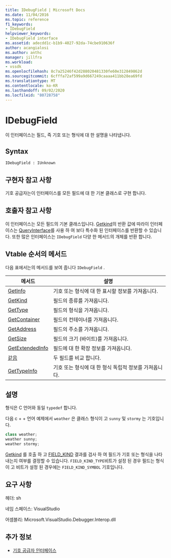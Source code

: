 ```yaml
---
title: IDebugField | Microsoft Docs
ms.date: 11/04/2016
ms.topic: reference
f1_keywords:
- IDebugField
helpviewer_keywords:
- IDebugField interface
ms.assetid: adecdd1c-b1b9-4027-92da-74cbe910636f
author: acangialosi
ms.author: anthc
manager: jillfra
ms.workload:
- vssdk
ms.openlocfilehash: 8c7a25246f42d288020481330fe60e312849862d
ms.sourcegitcommit: 6cfffa72af599a9d667249caaaa411bb28ea69fd
ms.translationtype: MT
ms.contentlocale: ko-KR
ms.lasthandoff: 09/02/2020
ms.locfileid: "80728758"
---
```

# <a name="idebugfield"></a>IDebugField
이 인터페이스는 필드, 즉 기호 또는 형식에 대 한 설명을 나타냅니다.

## <a name="syntax"></a>Syntax

```
IDebugField : IUnknown
```

## <a name="notes-for-implementers"></a>구현자 참고 사항
 기호 공급자는이 인터페이스를 모든 필드에 대 한 기본 클래스로 구현 합니다.

## <a name="notes-for-callers"></a>호출자 참고 사항
 이 인터페이스는 모든 필드의 기본 클래스입니다. [Getkind](../../../extensibility/debugger/reference/idebugfield-getkind.md)의 반환 값에 따라이 인터페이스는 [QueryInterface](/cpp/atl/queryinterface)를 사용 하 여 보다 특수화 된 인터페이스를 반환할 수 있습니다. 또한 많은 인터페이스는 `IDebugField` 다양 한 메서드의 개체를 반환 합니다.

## <a name="methods-in-vtable-order"></a>Vtable 순서의 메서드
 다음 표에서는의 메서드를 보여 줍니다 `IDebugField` .

|메서드|설명|
|------------|-----------------|
|[GetInfo](../../../extensibility/debugger/reference/idebugfield-getinfo.md)|기호 또는 형식에 대 한 표시할 정보를 가져옵니다.|
|[GetKind](../../../extensibility/debugger/reference/idebugfield-getkind.md)|필드의 종류를 가져옵니다.|
|[GetType](../../../extensibility/debugger/reference/idebugfield-gettype.md)|필드의 형식을 가져옵니다.|
|[GetContainer](../../../extensibility/debugger/reference/idebugfield-getcontainer.md)|필드의 컨테이너를 가져옵니다.|
|[GetAddress](../../../extensibility/debugger/reference/idebugfield-getaddress.md)|필드의 주소를 가져옵니다.|
|[GetSize](../../../extensibility/debugger/reference/idebugfield-getsize.md)|필드의 크기 (바이트)를 가져옵니다.|
|[GetExtendedInfo](../../../extensibility/debugger/reference/idebugfield-getextendedinfo.md)|필드에 대 한 확장 정보를 가져옵니다.|
|[같음](../../../extensibility/debugger/reference/idebugfield-equal.md)|두 필드를 비교 합니다.|
|[GetTypeInfo](../../../extensibility/debugger/reference/idebugfield-gettypeinfo.md)|기호 또는 형식에 대 한 형식 독립적 정보를 가져옵니다.|

## <a name="remarks"></a>설명
 형식은 C 언어와 동일 `typedef` 합니다.

 다음 c + + 언어 예제에서 `weather` 은 클래스 형식이 고 `sunny` 및 `stormy` 는 기호입니다.

```cpp
class weather;
weather sunny;
weather stormy;
```

 [Getkind](../../../extensibility/debugger/reference/idebugfield-getkind.md) 를 호출 하 고 [FIELD_KIND](../../../extensibility/debugger/reference/field-kind.md) 결과를 검사 하 여 필드가 기호 또는 형식을 나타내는지 여부를 결정할 수 있습니다. `FIELD_KIND_TYPE`비트가 설정 된 경우 필드는 형식이 고 비트가 설정 된 경우에는 `FIELD_KIND_SYMBOL` 기호입니다.

## <a name="requirements"></a>요구 사항
 헤더: sh

 네임 스페이스: VisualStudio

 어셈블리: Microsoft.VisualStudio.Debugger.Interop.dll

## <a name="see-also"></a>추가 정보
- [기호 공급자 인터페이스](../../../extensibility/debugger/reference/symbol-provider-interfaces.md)
